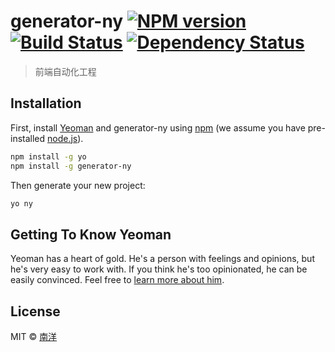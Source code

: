 # generator-ny [![NPM version][npm-image]][npm-url] [![Build Status][travis-image]][travis-url] [![Dependency Status][daviddm-image]][daviddm-url]
> 前端自动化工程

## Installation

First, install [Yeoman](http://yeoman.io) and generator-ny using [npm](https://www.npmjs.com/) (we assume you have pre-installed [node.js](https://nodejs.org/)).

```bash
npm install -g yo
npm install -g generator-ny
```

Then generate your new project:

```bash
yo ny
```

## Getting To Know Yeoman

Yeoman has a heart of gold. He&#39;s a person with feelings and opinions, but he&#39;s very easy to work with. If you think he&#39;s too opinionated, he can be easily convinced. Feel free to [learn more about him](http://yeoman.io/).

## License

MIT © [南洋](lvdada.org)


[npm-image]: https://badge.fury.io/js/generator-ny.svg
[npm-url]: https://npmjs.org/package/generator-ny
[travis-image]: https://travis-ci.org/fromIRIS/generator-ny.svg?branch=master
[travis-url]: https://travis-ci.org/fromIRIS/generator-ny
[daviddm-image]: https://david-dm.org/fromIRIS/generator-ny.svg?theme=shields.io
[daviddm-url]: https://david-dm.org/fromIRIS/generator-ny
